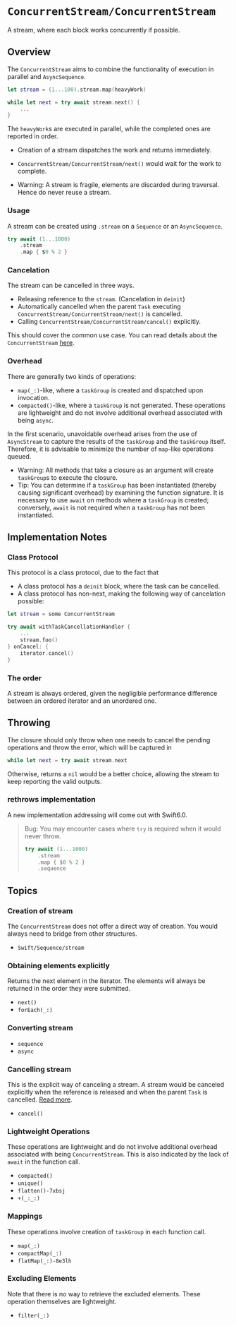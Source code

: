 # ``ConcurrentStream/ConcurrentStream``

A stream, where each block works concurrently if possible.

## Overview

The ``ConcurrentStream`` aims to combine the functionality of execution in parallel and `AsyncSequence`.

```swift
let stream = (1...100).stream.map(heavyWork)

while let next = try await stream.next() {
    ...
}
```
The `heavyWork`s are executed in parallel, while the completed ones are reported in order.

- Creation of a stream dispatches the work and returns immediately.
- ``ConcurrentStream/ConcurrentStream/next()`` would wait for the work to complete.

- Warning: A stream is fragile, elements are discarded during traversal. Hence do never reuse a stream.

### Usage

A stream can be created using `.stream` on a `Sequence` or an `AsyncSequence`.

```swift
try await (1...1000)
    .stream
    .map { $0 % 2 }
```

### Cancelation

The stream can be cancelled in three ways.
- Releasing reference to the `stream`. (Cancelation in `deinit`)
- Automatically cancelled when the parent `Task` executing  ``ConcurrentStream/ConcurrentStream/next()`` is cancelled.
- Calling ``ConcurrentStream/ConcurrentStream/cancel()`` explicitly.

This should cover the common use case. You can read details about the `ConcurrentStream` [here](<doc:Principle>).

### Overhead

There are generally two kinds of operations:

- ``map(_:)``-like, where a `taskGroup` is created and dispatched upon invocation.
- ``compacted()``-like, where a `taskGroup` is not generated. These operations are lightweight and do not involve additional overhead associated with being `async`.

In the first scenario, unavoidable overhead arises from the use of `AsyncStream` to capture the results of the `taskGroup` and the `taskGroup` itself. Therefore, it is advisable to minimize the number of `map`-like operations queued.

- Warning: All methods that take a closure as an argument will create `taskGroup`s to execute the closure.
- Tip: You can determine if a `taskGroup` has been instantiated (thereby causing significant overhead) by examining the function signature. It is necessary to use `await` on methods where a `taskGroup` is created; conversely, `await` is not required when a `taskGroup` has not been instantiated.


## Implementation Notes
### Class Protocol

This protocol is a class protocol, due to the fact that
- A class protocol has a `deinit` block, where the task can be cancelled.
- A class protocol has non-next, making the following way of cancelation possible:
```swift
let stream = some ConcurrentStream

try await withTaskCancellationHandler {
    ...
    stream.foo()
} onCancel: {
    iterator.cancel()
}
```

### The order
A stream is always ordered, given the negligible performance difference between an ordered iterator and an unordered one.


## Throwing

The closure should only throw when one needs to cancel the pending operations and throw the error, which will be captured in

```swift
while let next = try await stream.next
```

Otherwise, returns a `nil` would be a better choice, allowing the stream to keep reporting the valid outputs.


### rethrows implementation

A new implementation addressing will come out with Swift6.0.

> Bug:
> You may encounter cases where `try` is required when it would never throw.
> 
> ```swift
> try await (1...1000)
>     .stream
>     .map { $0 % 2 }
>     .sequence
> ```


## Topics

### Creation of stream
The ``ConcurrentStream`` does not offer a direct way of creation. You would always need to bridge from other structures.

- ``Swift/Sequence/stream``

### Obtaining elements explicitly
Returns the next element in the iterator. The elements will always be returned in the order they were submitted.
- ``next()``
- ``forEach(_:)``

### Converting stream
- ``sequence``
- ``async``


### Cancelling stream

This is the explicit way of canceling a stream. A stream would be canceled explicitly when the reference is released and when the parent `Task` is cancelled. [Read more](<doc:Principle>).

- ``cancel()``


### Lightweight Operations
These operations are lightweight and do not involve additional overhead associated with being `ConcurrentStream`. This is also indicated by the lack of `await` in the function call.

- ``compacted()``
- ``unique()``
- ``flatten()-7xbsj``
- ``+(_:_:)``


### Mappings
These operations involve creation of `taskGroup` in each function call.

- ``map(_:)``
- ``compactMap(_:)``
- ``flatMap(_:)-8e3lh``


### Excluding Elements
Note that there is no way to retrieve the excluded elements. These operation themselves are lightweight.

- ``filter(_:)``
